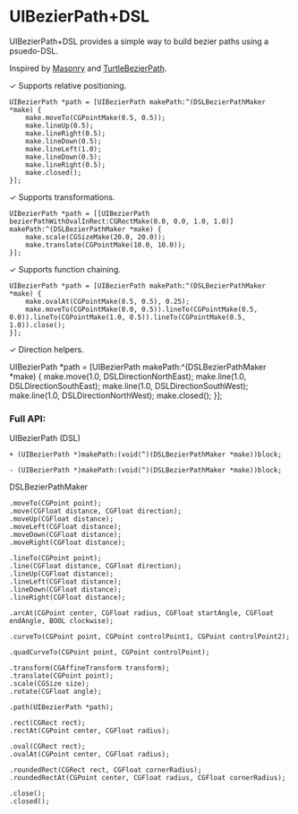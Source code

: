 # UIBezierPath+DSL

UIBezierPath+DSL provides a simple way to build bezier paths using a psuedo-DSL.

Inspired by [Masonry](https://github.com/SnapKit/Masonry) and [TurtleBezierPath](https://github.com/mindbrix/TurtleBezierPath).

✓ Supports relative positioning.

```objc
UIBezierPath *path = [UIBezierPath makePath:^(DSLBezierPathMaker *make) {
    make.moveTo(CGPointMake(0.5, 0.5));
    make.lineUp(0.5);
    make.lineRight(0.5);
    make.lineDown(0.5);
    make.lineLeft(1.0);
    make.lineDown(0.5);
    make.lineRight(0.5);
    make.closed();
}];
```

✓ Supports transformations.

```objc
UIBezierPath *path = [[UIBezierPath bezierPathWithOvalInRect:CGRectMake(0.0, 0.0, 1.0, 1.0)] makePath:^(DSLBezierPathMaker *make) {
    make.scale(CGSizeMake(20.0, 20.0));
    make.translate(CGPointMake(10.0, 10.0));
}];
```

✓ Supports function chaining.

```objc
UIBezierPath *path = [UIBezierPath makePath:^(DSLBezierPathMaker *make) {
    make.ovalAt(CGPointMake(0.5, 0.5), 0.25);
    make.moveTo(CGPointMake(0.0, 0.5)).lineTo(CGPointMake(0.5, 0.0)).lineTo(CGPointMake(1.0, 0.5)).lineTo(CGPointMake(0.5, 1.0)).close();
}];
```

✓ Direction helpers.

UIBezierPath *path = [UIBezierPath makePath:^(DSLBezierPathMaker *make) {
    make.move(1.0, DSLDirectionNorthEast);
    make.line(1.0, DSLDirectionSouthEast);
    make.line(1.0, DSLDirectionSouthWest);
    make.line(1.0, DSLDirectionNorthWest);
    make.closed();
}];

### Full API:

UIBezierPath (DSL)

```objc
+ (UIBezierPath *)makePath:(void(^)(DSLBezierPathMaker *make))block;

- (UIBezierPath *)makePath:(void(^)(DSLBezierPathMaker *make))block;
```

DSLBezierPathMaker

```objc
.moveTo(CGPoint point);
.move(CGFloat distance, CGFloat direction);
.moveUp(CGFloat distance);
.moveLeft(CGFloat distance);
.moveDown(CGFloat distance);
.moveRight(CGFloat distance);

.lineTo(CGPoint point);
.line(CGFloat distance, CGFloat direction);
.lineUp(CGFloat distance);
.lineLeft(CGFloat distance);
.lineDown(CGFloat distance);
.lineRight(CGFloat distance);

.arcAt(CGPoint center, CGFloat radius, CGFloat startAngle, CGFloat endAngle, BOOL clockwise);

.curveTo(CGPoint point, CGPoint controlPoint1, CGPoint controlPoint2);

.quadCurveTo(CGPoint point, CGPoint controlPoint);

.transform(CGAffineTransform transform);
.translate(CGPoint point);
.scale(CGSize size);
.rotate(CGFloat angle);

.path(UIBezierPath *path);

.rect(CGRect rect);
.rectAt(CGPoint center, CGFloat radius);

.oval(CGRect rect);
.ovalAt(CGPoint center, CGFloat radius);

.roundedRect(CGRect rect, CGFloat cornerRadius);
.roundedRectAt(CGPoint center, CGFloat radius, CGFloat cornerRadius);

.close();
.closed();
```
